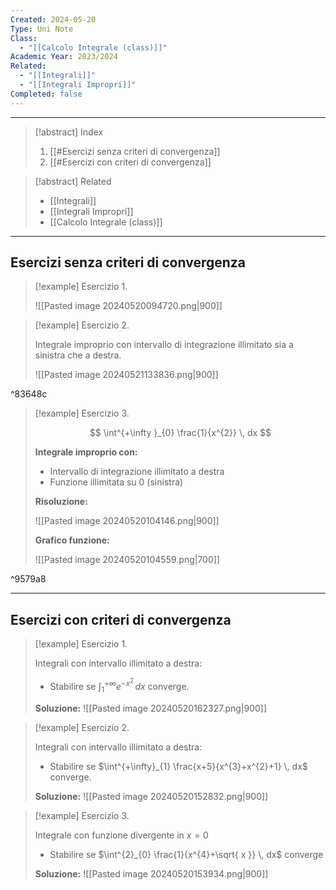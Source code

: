 ```yaml
---
Created: 2024-05-20
Type: Uni Note
Class:
  - "[[Calcolo Integrale (class)]]"
Academic Year: 2023/2024
Related:
  - "[[Integrali]]"
  - "[[Integrali Impropri]]"
Completed: false
---
```

---

>[!abstract] Index
>1. [[#Esercizi senza criteri di convergenza]]
>2. [[#Esercizi con criteri di convergenza]]

>[!abstract] Related
>- [[Integrali]]
>- [[Integrali Impropri]]
>- [[Calcolo Integrale (class)]]

---
## Esercizi senza criteri di convergenza

>[!example] Esercizio 1\.
>
>![[Pasted image 20240520094720.png|900]]

>[!example] Esercizio 2\.
>
>Integrale improprio con intervallo di integrazione illimitato sia a sinistra che a destra.
>
>![[Pasted image 20240521133836.png|900]]

^83648c

>[!example] Esercizio 3\.
>
>$$
>\int^{+\infty }_{0} \frac{1}{x^{2}} \, dx 
>$$
>
>**Integrale improprio con:**
>- Intervallo di integrazione illimitato a destra
>- Funzione illimitata su 0 (sinistra)
>
>**Risoluzione:**
>
>![[Pasted image 20240520104146.png|900]]
>
>**Grafico funzione:**
>
>![[Pasted image 20240520104559.png|700]]

^9579a8

---
## Esercizi con criteri di convergenza

>[!example] Esercizio 1\.
>
>Integrali con intervallo illimitato a destra:
>
>- Stabilire se $\int^{+\infty}_{1} e^{-x^{2}} \, dx$ converge.
>
>**Soluzione:**
>![[Pasted image 20240520162327.png|900]]

>[!example] Esercizio 2\.
>
>Integrali con intervallo illimitato a destra:
>
>- Stabilire se $\int^{+\infty}_{1} \frac{x+5}{x^{3}+x^{2}+1} \, dx$ converge.
>
>**Soluzione:**
>![[Pasted image 20240520152832.png|900]]

>[!example] Esercizio 3\.
>
>Integrale con funzione divergente in $x=0$
>- Stabilire se $\int^{2}_{0} \frac{1}{x^{4}+\sqrt{ x }} \, dx$ converge
>
>**Soluzione:**
>![[Pasted image 20240520153934.png|900]]

